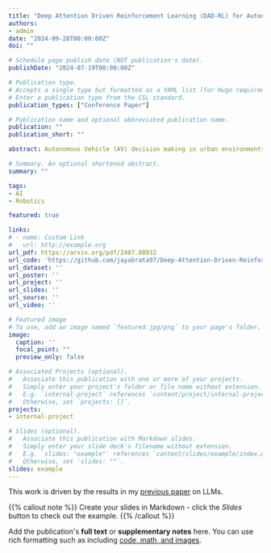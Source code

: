 ```yaml
---
title: "Deep Attention Driven Reinforcement Learning (DAD-RL) for Autonomous Decision-Making in Dynamic Environment"
authors:
- admin
date: "2024-09-28T00:00:00Z"
doi: ""

# Schedule page publish date (NOT publication's date).
publishDate: "2024-07-19T00:00:00Z"

# Publication type.
# Accepts a single type but formatted as a YAML list (for Hugo requirements).
# Enter a publication type from the CSL standard.
publication_types: ["Conference Paper"]

# Publication name and optional abbreviated publication name.
publication: ""
publication_short: ""

abstract: Autonomous Vehicle (AV) decision making in urban environments is inherently challenging due to the dynamic interactions with surrounding vehicles. For safe planning, AV must understand the weightage of various spatiotemporal interactions in a scene. Contemporary works use colossal transformer architectures to encode interactions mainly for trajectory prediction, resulting in increased computational complexity. To address this issue without compromising spatiotemporal understanding and performance, we propose the simple Deep Attention Driven Reinforcement Learning (DADRL) framework, which dynamically assigns and incorporates the significance of surrounding vehicles into the ego's RL driven decision making process. We introduce an AV centric spatiotemporal attention encoding (STAE) mechanism for learning the dynamic interactions with different surrounding vehicles. To understand map and route context, we employ a context encoder to extract features from context maps. The spatiotemporal representations combined with contextual encoding provide a comprehensive state representation. The resulting model is trained using the Soft Actor Critic (SAC) algorithm. We evaluate the proposed framework on the SMARTS urban benchmarking scenarios without traffic signals to demonstrate that DADRL outperforms recent state of the art methods. Furthermore, an ablation study underscores the importance of the context-encoder and spatio temporal attention encoder in achieving superior performance.

# Summary. An optional shortened abstract.
summary: ""

tags:
- AI
- Robotics

featured: true

links:
# - name: Custom Link
#   url: http://example.org
url_pdf: https://arxiv.org/pdf/2407.08932
url_code: 'https://github.com/jayabrata97/Deep-Attention-Driven-Reinforccement-Learning-DAD-RL'
url_dataset: ''
url_poster: ''
url_project: ''
url_slides: ''
url_source: ''
url_video: ''

# Featured image
# To use, add an image named `featured.jpg/png` to your page's folder. 
image:
  caption: ''
  focal_point: ""
  preview_only: false

# Associated Projects (optional).
#   Associate this publication with one or more of your projects.
#   Simply enter your project's folder or file name without extension.
#   E.g. `internal-project` references `content/project/internal-project/index.md`.
#   Otherwise, set `projects: []`.
projects:
- internal-project

# Slides (optional).
#   Associate this publication with Markdown slides.
#   Simply enter your slide deck's filename without extension.
#   E.g. `slides: "example"` references `content/slides/example/index.md`.
#   Otherwise, set `slides: ""`.
slides: example
---
```


This work is driven by the results in my [previous paper](/publication/conference-paper/) on LLMs.

{{% callout note %}}
Create your slides in Markdown - click the *Slides* button to check out the example.
{{% /callout %}}

Add the publication's **full text** or **supplementary notes** here. You can use rich formatting such as including [code, math, and images](https://docs.hugoblox.com/content/writing-markdown-latex/).
